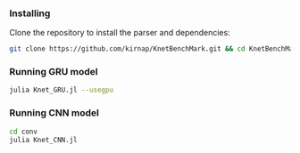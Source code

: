 ### Installing
Clone the repository to install the parser and dependencies:

```sh
git clone https://github.com/kirnap/KnetBenchMark.git && cd KnetBenchMark
```

### Running GRU model

```sh
julia Knet_GRU.jl --usegpu
```


### Running CNN model

```sh
cd conv
julia Knet_CNN.jl
```
